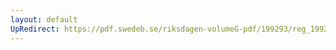 ```yaml
---
layout: default
UpRedirect: https://pdf.swedeb.se/riksdagen-volumeG-pdf/199293/reg_199293_TU.pdf
---
```

